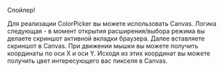 Спойлер!

Для реализации ColorPicker вы можете использовать Canvas. Логика следующая - в момент открытия расширения/выбора режима вы делаете скриншот активной вкладки браузера. Далее вставляете скриншот в Canvas. При движении мышки вы можете получить координаты по оси X и оси Y. Исходя из этих координат вы можете получить цвет интересующего вас пикселя в Canvas. 